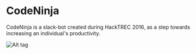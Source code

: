 # CodeNinja

CodeNinja is a slack-bot created during HackTREC 2016, as a step towards increasing an individual's productivity.

![Alt tag](https://raw.githubusercontent.com/GurpreetSK95/CodeNinja/master/Screenshots/Screen%20Shot%202016-10-21%20at%2010.54.02%20AM.png)
